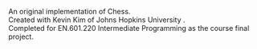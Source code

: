 An original implementation of Chess. <br>
Created with Kevin Kim of Johns Hopkins University . <br>
Completed for EN.601.220 Intermediate Programming as the course final project.
